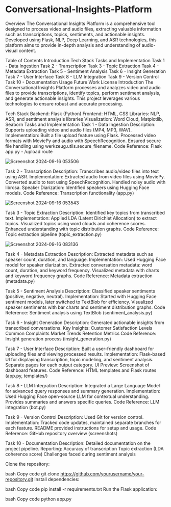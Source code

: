 # Conversational-Insights-Platform

Overview
The Conversational Insights Platform is a comprehensive tool designed to process video and audio files, extracting valuable information such as transcriptions, topics, sentiments, and actionable insights. Developed using Flask, NLP, Deep Learning, and ASR technologies, this platform aims to provide in-depth analysis and understanding of audio-visual content.

Table of Contents
Introduction
Tech Stack
Tasks and Implementation
Task 1 - Data Ingestion
Task 2 - Transcription
Task 3 - Topic Extraction
Task 4 - Metadata Extraction
Task 5 - Sentiment Analysis
Task 6 - Insight Generation
Task 7 - User Interface
Task 8 - LLM Integration
Task 9 - Version Control
Task 10 - Documentation
Usage
Future Work
License
Introduction
The Conversational Insights Platform processes and analyzes video and audio files to provide transcriptions, identify topics, perform sentiment analysis, and generate actionable insights. This project leverages various technologies to ensure robust and accurate processing.

Tech Stack
Backend: Flask (Python)
Frontend: HTML, CSS
Libraries: NLP, ASR, and sentiment analysis libraries
Visualization: Word Cloud, Matplotlib, Seaborn
Tasks and Implementation
Task 1 - Data Ingestion
Description: Supports uploading video and audio files (MP4, MP3, WAV).
Implementation:
Built a file upload feature using Flask.
Processed video formats with MoviePy and audio with SpeechRecognition.
Ensured secure file handling using werkzeug.utils.secure_filename.
Code Reference: Flask app.py - /upload route

![Screenshot 2024-09-16 053506](https://github.com/user-attachments/assets/c87648c9-e95a-4a3f-9170-974344ab2f62)



Task 2 - Transcription
Description: Transcribes audio/video files into text using ASR.
Implementation:
Extracted audio from video files using MoviePy.
Converted audio to text using SpeechRecognition.
Handled noisy audio with librosa.
Speaker Diarization: Identified speakers using Hugging Face models.
Code Reference: Transcription functionality (app.py)

![Screenshot 2024-09-16 053543](https://github.com/user-attachments/assets/0f374d8c-1601-4260-bf18-e351faaa2416)


Task 3 - Topic Extraction
Description: Identified key topics from transcribed text.
Implementation:
Applied LDA (Latent Dirichlet Allocation) to extract topics.
Visualized topics using word clouds and coherence scores.
Enhanced understanding with topic distribution graphs.
Code Reference: Topic extraction pipeline (topic_extraction.py)

![Screenshot 2024-09-16 083136](https://github.com/user-attachments/assets/976216c6-af84-45da-a482-a83a888f7c5c)


Task 4 - Metadata Extraction
Description: Extracted metadata such as speaker count, duration, and language.
Implementation:
Used Hugging Face model for speaker diarization.
Extracted conversation metadata: word count, duration, and keyword frequency.
Visualized metadata with charts and keyword frequency graphs.
Code Reference: Metadata extraction (metadata.py)


Task 5 - Sentiment Analysis
Description: Classified speaker sentiments (positive, negative, neutral).
Implementation:
Started with Hugging Face sentiment models, later switched to TextBlob for efficiency.
Visualized speaker sentiments with bar charts and sentiment distribution graphs.
Code Reference: Sentiment analysis using TextBlob (sentiment_analysis.py)


Task 6 - Insight Generation
Description: Generated actionable insights from transcribed conversations.
Key Insights:
Customer Satisfaction Levels
Common Complaints
Market Trends
Retention Metrics
Code Reference: Insight generation process (insight_generation.py)


Task 7 - User Interface
Description: Built a user-friendly dashboard for uploading files and viewing processed results.
Implementation:
Flask-based UI for displaying transcription, topic modeling, and sentiment analysis.
Separate pages for each output category.
UI Preview: Screenshot of dashboard features.
Code Reference: HTML templates and Flask routes (app.py, templates/)


Task 8 - LLM Integration
Description: Integrated a Large Language Model for advanced query responses and summary generation.
Implementation:
Used Hugging Face open-source LLM for contextual understanding.
Provides summaries and answers specific queries.
Code Reference: LLM integration (bot.py)


Task 9 - Version Control
Description: Used Git for version control.
Implementation:
Tracked code updates, maintained separate branches for each feature.
README provided instructions for setup and usage.
Code Reference: GitHub repository overview (screenshots)


Task 10 - Documentation
Description: Detailed documentation on the project pipeline.
Reporting:
Accuracy of transcription
Topic extraction (LDA coherence score)
Challenges faced during sentiment analysis

Clone the repository:

bash
Copy code
git clone https://github.com/yourusername/your-repository.git
Install dependencies:

bash
Copy code
pip install -r requirements.txt
Run the Flask application:

bash
Copy code
python app.py
